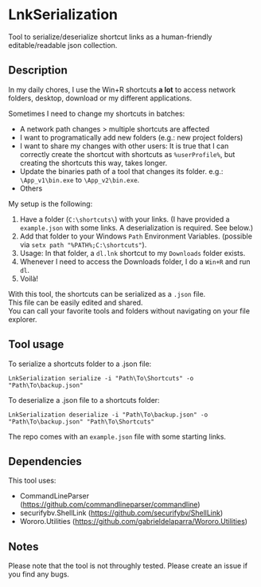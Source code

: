# LnkSerialization

Tool to serialize/deserialize shortcut links as a human-friendly editable/readable json collection.

## Description

In my daily chores, I use the Win+R shortcuts **a lot** to access network folders, desktop, download or my different applications.

Sometimes I need to change my shortcuts in batches:

- A network path changes > multiple shortcuts are affected
- I want to programatically add new folders (e.g.: new project folders)
- I want to share my changes with other users: It is true that I can correctly create the shortcut with shortcuts as `%userProfile%`, but creating the shortcuts this way, takes longer.
- Update the binaries path of a tool that changes its folder. e.g.: `\App_v1\bin.exe` to `\App_v2\bin.exe`.
- Others

My setup is the following:

1. Have a folder (`C:\shortcuts\`) with your links. (I have provided a `example.json` with some links. A deserialization is required. See below.)
2. Add that folder to your Windows `Path` Environment Variables. (possible via `setx path "%PATH%;C:\shortcuts"`).
3. Usage: In that folder, a `dl.lnk` shortcut to my `Downloads` folder exists.
4. Whenever I need to access the Downloads folder, I do a `Win+R` and run `dl`.
5. Voilà!

With this tool, the shortcuts can be serialized as a `.json` file.\
This file can be easily edited and shared.\
You can call your favorite tools and folders without navigating on your file explorer.

## Tool usage

To serialize a shortcuts folder to a .json file:

```
LnkSerialization serialize -i "Path\To\Shortcuts" -o "Path\To\backup.json"
```

To deserialize a .json file to a shortcuts folder:

```
LnkSerialization deserialize -i "Path\To\backup.json" -o "Path\To\backup.json" "Path\To\Shortcuts"
```

The repo comes with an `example.json` file with some starting links.

## Dependencies

This tool uses:

- CommandLineParser (https://github.com/commandlineparser/commandline)
- securifybv.ShellLink (https://github.com/securifybv/ShellLink)
- Wororo.Utilities (https://github.com/gabrieldelaparra/Wororo.Utilities)

## Notes

Please note that the tool is not throughly tested.
Please create an issue if you find any bugs.
